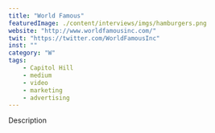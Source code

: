 ```yaml
---
title: "World Famous"
featuredImage: ./content/interviews/imgs/hamburgers.png
website: "http://www.worldfamousinc.com/"
twit: "https://twitter.com/WorldFamousInc"
inst: ""
category: "W"
tags:
    - Capitol Hill
    - medium
    - video
    - marketing
    - advertising
---
```


Description
